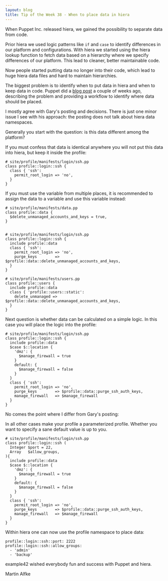 ```yaml
---
layout: blog
title: Tip of the Week 38 - When to place data in hiera
---
```


When Puppet Inc. released hiera, we gained the possibility to separate data from code.

Prior hiera we used logic patterns like ```if``` and ```case``` to identify differences in our platform and configurations.
With hiera we started using the hiera lookup function to fetch data based on a hierarchy where we specify differences of our platform. This lead to cleaner, better maintainable code.

Now people started putting data no longer into their code, which lead to huge hiera data files and hard to maintain hierarchies.

The biggest problem is to identify when to put data in hiera and when to keep data in code.
Puppet did a [blog post](https://puppet.com/blog/hiera-data-and-puppet-code-your-path-right-data-decisions) a couple of weeks ago, describing the problem and providing a workflow to identify where data should be placed.

I mostly agree with Gary's posting and decisions. There is just one minor issue I see with his approach: the posting does not talk about hiera data namespaces.

Generally you start with the question: is this data different among the platform?

If you must confess that data is identical anywhere you will not put this data into hiera, but keep it inside the profile:

    # site/profile/manifests/login/ssh.pp
    class profile::login::ssh {
      class { 'ssh':
        permit_root_login => 'no',
      }
    }

If you must use the variable from multiple places, it is recommended to assign the data to a variable and use this variable instead:

    # site/profile/manifests/data.pp
    class profile::data {
      $delete_unmanaged_accounts_and_keys = true,
    }


    # site/profile/manifests/login/ssh.pp
    class profile::login::ssh {
      include profile::data
      class { 'ssh':
        permit_root_login => 'no',
        purge_keys        => $profile::data::delete_unmanaged_accounts_and_keys,
      }
    }

    # site/profile/manifests/users.pp
    class profile::users {
      include profile::data
      class { 'profile::users::static':
        delete_unmanaged => $profile::data::delete_unmanaged_accounts_and_keys,
      }
    }

Next question is whether data can be calculated on a simple logic. In this case you will place the logic into the profile:

    # site/profile/manifests/login/ssh.pp
    class profile::login::ssh {
      include profile::data
      $case $::location {
        'dmz': {
          $manage_firewall = true
        }
        default: {
          $manage_firewall = false
        }
      }
      class { 'ssh':
        permit_root_login => 'no',
        purge_keys        => $profile::data::purge_ssh_auth_keys,
        manage_firewall   => $manage_firewall
      }
    }

No comes the point where I differ from Gary's posting:

In all other cases make your profile a parameterized profile. Whether you want to specify a sane default value is up to you.


    # site/profile/manifests/login/ssh.pp
    class profile::login::ssh (
      Integer $port = 22,
      Array   $allow_groups,
    ){
      include profile::data
      $case $::location {
        'dmz': {
          $manage_firewall = true
        }
        default: {
          $manage_firewall = false
        }
      }
      class { 'ssh':
        permit_root_login => 'no',
        purge_keys        => $profile::data::purge_ssh_auth_keys,
        manage_firewall   => $manage_firewall
      }
    }

Within hiera one can now use the profile namespace to place data:

    profile::login::ssh::port: 2222
    profile::login::ssh::allow_groups:
      - 'admin'
      - 'backup'

example42 wished everybody fun and success with Puppet and hiera.

Martin Alfke
